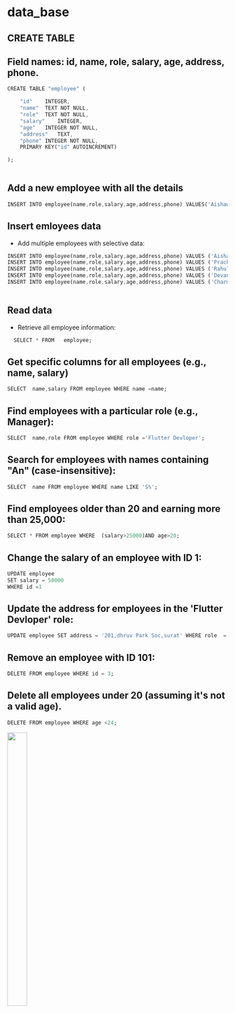 # data_base

## CREATE TABLE
## Field names: id, name, role, salary, age, address, phone.
```dart
CREATE TABLE "employee" (

	"id"	INTEGER,
	"name"	TEXT NOT NULL,
	"role"	TEXT NOT NULL,
	"salary"	INTEGER,
	"age"	INTEGER NOT NULL,
	"address"	TEXT,
	"phone"	INTEGER NOT NULL,
	PRIMARY KEY("id" AUTOINCREMENT)

);
 
``` 

## Add a new employee with all the details
```dart
INSERT INTO employee(name,role,salary,age,address,phone) VALUES('Aishawarya','Flutter Developer',100000,20,'201,dhruv Park Soc,surat',2538172972);
```
## Insert emloyees data
- Add multiple employees with selective data:
```dart
INSERT INTO employee(name,role,salary,age,address,phone) VALUES ('Aishawarya','Flutter Developer',100000,20,'201,dhruv Park Soc,surat',2538172972);
INSERT INTO employee(name,role,salary,age,address,phone) VALUES ('Prachi','Flutter Developer',50000,21,'6501,shanti nagar , surat' , 361728134);
INSERT INTO employee(name,role,salary,age,address,phone) VALUES ('Rahul','FullStack Develoer',60000,25,'167,Shree ji society,surat',1357278342);
INSERT INTO employee(name,role,salary,age,address,phone) VALUES ('Devanshu','Ui-Ux Designer',80000,25,'100,Parvat Gam,surat',1362738274);
INSERT INTO employee(name,role,salary,age,address,phone) VALUES ('Charmi','Ui-Ux Designer',90000,23,'502,ShivDarshan society,surat',136772883);
 
``` 

## Read data
- Retrieve all employee information:
```dart
  SELECT * FROM   employee;
```
## Get specific columns for all employees (e.g., name, salary)
```dart
SELECT  name,salary FROM employee WHERE name =name;
```
## Find employees with a particular role (e.g., Manager):
```dart
SELECT  name,role FROM employee WHERE role ='Flutter Devloper';
```

## Search for employees with names containing "An" (case-insensitive):

```dart
SELECT  name FROM employee WHERE name LIKE 'S%';
```
## Find employees older than 20 and earning more than 25,000:

```dart
SELECT * FROM employee WHERE  (salary>25000)AND age>20;
```
## Change the salary of an employee with ID 1:

```dart
UPDATE employee
SET salary = 50000
WHERE id =1
```
## Update the address for employees in the 'Flutter Devloper' role:

```dart
UPDATE employee SET address = '201,dhruv Park Soc,surat' WHERE role  = 'Flutter Devloper';
```

## Remove an employee with ID 101:
```dart
DELETE FROM employee WHERE id = 3;
```

## Delete all employees under 20 (assuming it's not a valid age).

```dart
DELETE FROM employee WHERE age <24;
```
<img src  = "https://github.com/user-attachments/assets/1444dca8-10b2-4f48-a3e3-7dd46a055ff0" height=40%  width=30%>

